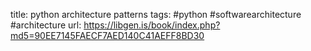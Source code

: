 title: python architecture patterns
tags: #python #softwarearchitecture #architecture
url: https://libgen.is/book/index.php?md5=90EE7145FAECF7AED140C41AEFF8BD30
